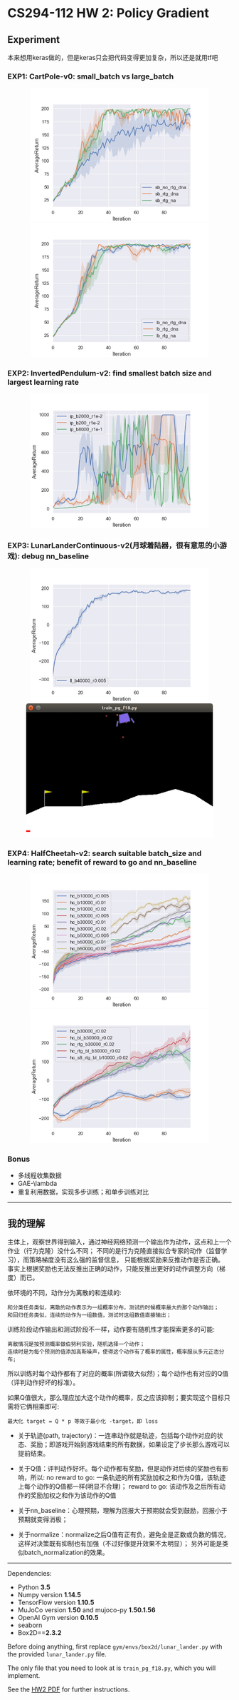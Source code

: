 # CS294-112 HW 2: Policy Gradient

## Experiment

本来想用keras做的，但是keras只会把代码变得更加复杂，所以还是就用tf吧
### EXP1: CartPole-v0: small_batch vs large_batch
<div align=center>
<img src="./data/CartPole_small_batch.png" height="300px"><img src="./data/CartPole_large_batch.png" height="300px">
</div>

### EXP2: InvertedPendulum-v2: find smallest batch size and largest learning rate
<div align=center>
<img src="./data/InvertedPendulum.png" height="300px">
</div>

### EXP3: LunarLanderContinuous-v2(月球着陆器，很有意思的小游戏): debug nn_baseline
<div align=center>
<img src="./data/LunarLanderContinuous.png" height="300px"><img src="./data/LunarLander.gif" height="300px">
</div>

### EXP4: HalfCheetah-v2: search suitable batch_size and learning rate; benefit of reward to go and nn_baseline
<div align=center>
<img src="./data/hc_search/hc_search.png" height="300px"><img src="./data/HalfCheetah.png" height="300px">
</div>

### Bonus
 * 多线程收集数据
 * GAE-\lambda
 * 重复利用数据，实现多步训练；和单步训练对比

---
## 我的理解

主体上，观察世界得到输入，通过神经网络预测一个输出作为动作，这点和上一个作业（行为克隆）没什么不同；
不同的是行为克隆直接拟合专家的动作（监督学习），而策略梯度没有这么强的监督信息， 只能根据奖励来反推动作是否正确。
事实上根据奖励也无法反推出正确的动作，只能反推出更好的动作调整方向（梯度）而已。

依环境的不同，动作分为离散的和连续的:

    和分类任务类似，离散的动作表示为一组概率分布，测试的时候概率最大的那个动作输出；
    和回归任务类似，连续的动作为一组数值，测试时这组数值直接输出；

训练阶段动作输出和测试阶段不一样，动作要有随机性才能探索更多的可能:

    离散情况是按预测概率做伯努利实验，随机选择一个动作；
    连续时是为每个预测的值添加高斯噪声，使得这个动作有了概率的属性，概率服从多元正态分布;

所以训练时每个动作都有了对应的概率(所谓极大似然)；每个动作也有对应的Q值（评判动作好坏的标准）。

如果Q值很大，那么理应加大这个动作的概率，反之应该抑制；要实现这个目标只需将它俩相乘即可:

    最大化 target = Q * p 等效于最小化 -target，即 loss

* 关于轨迹(path, trajectory)：一连串动作就是轨迹，包括每个动作对应的状态、奖励；即游戏开始到游戏结束的所有数据，如果设定了步长那么游戏可以提前结束。

* 关于Q值：评判动作好坏。每个动作都有奖励，但是动作对后续的奖励也有影响，所以:
        no reward to go: 一条轨迹的所有奖励加权之和作为Q值，该轨迹上每个动作的Q值都一样(明显不合理)；
        reward to go: 该动作及之后所有动作的奖励加权之和作为该动作的Q值

* 关于nn_baseline：心理预期，理解为回报大于预期就会受到鼓励，回报小于预期就变得消极；

* 关于normalize：normalize之后Q值有正有负，避免全是正数或负数的情况，这样对决策既有抑制也有加强（不过好像提升效果不太明显）；
另外可能是类似batch_normalization的效果。

----
Dependencies:
 * Python **3.5**
 * Numpy version **1.14.5**
 * TensorFlow version **1.10.5**
 * MuJoCo version **1.50** and mujoco-py **1.50.1.56**
 * OpenAI Gym version **0.10.5**
 * seaborn
 * Box2D==**2.3.2**

Before doing anything, first replace `gym/envs/box2d/lunar_lander.py` with the provided `lunar_lander.py` file.

The only file that you need to look at is `train_pg_f18.py`, which you will implement.

See the [HW2 PDF](http://rail.eecs.berkeley.edu/deeprlcourse/static/homeworks/hw2.pdf) for further instructions.

